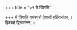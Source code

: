 +++
title = "०१ ये त्रिंशति"

+++
ये त्रिं॒शति॒ त्रय॑स्प॒रो दे॒वासो॑ ब॒र्हिरास॑दन् ।  
वि॒दन्नह॑ द्वि॒तास॑नन् ॥